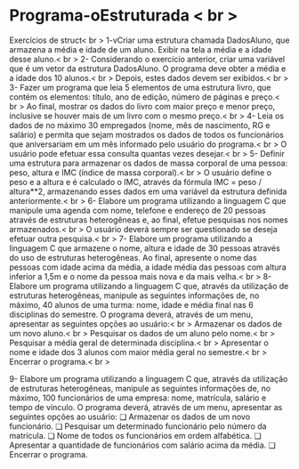 # Programa-oEstruturada < br >
Exercícios de struct< br >
1-vCriar uma estrutura chamada DadosAluno, que armazena a média e idade de um aluno. Exibir na tela a média e a idade desse aluno.< br >
2- Considerando o exercício anterior, criar uma variável que é um vetor da estrutura DadosAluno. O programa deve obter a média e a idade dos 10 alunos.< br >
Depois, estes dados devem ser exibidos.< br >
3- Fazer um programa que leia 5 elementos de uma estrutura livro, que contém os elementos: título, ano de edição, número de páginas e preço.< br >
Ao final, mostrar os dados do livro com maior preço e menor preço, inclusive se houver mais de um livro com o mesmo preço.< br >
4- Leia os dados de no máximo 30 empregados (nome, mês de nascimento, RG e salário) e permita que sejam mostrados os dados de todos os funcionários que aniversariam em um mês informado pelo usuário do programa.< br >
O usuário pode efetuar essa consulta quantas vezes desejar.< br >
5- Definir uma estrutura para armazenar os dados de massa corporal de uma pessoa: peso, altura e IMC (índice de massa corporal).< br >
O usuário define o peso e a altura e é calculado o IMC, através da fórmula IMC = peso / altura**2, armazenando esses dados em uma variável da estrutura definida anteriormente.< br >
6- Elabore um programa utilizando a linguagem C que manipule uma agenda com nome, telefone e endereço de 20 pessoas através de estruturas heterogêneas e, ao final, efetue pesquisas nos nomes armazenados.< br >
O usuário deverá sempre ser questionado se deseja efetuar outra pesquisa.< br >
7- Elabore um programa utilizando a linguagem C que armazene o nome, altura e idade de 30 pessoas através do uso de estruturas heterogêneas. Ao final, apresente o nome das pessoas com idade acima da média, a idade média das pessoas com altura inferior a 1,5m e o nome da pessoa mais nova e da mais velha.< br >
8- Elabore um programa utilizando a linguagem C que, através da utilização de estruturas heterogêneas, manipule as seguintes informações de, no máximo, 40 alunos de uma turma: nome, idade e média final nas 6 disciplinas do semestre. O programa deverá, através de um menu, apresentar as seguintes opções ao usuário:< br >
Armazenar os dados de um novo aluno.< br >
Pesquisar os dados de um aluno pelo nome.< br >
Pesquisar a média geral de determinada disciplina.< br >
Apresentar o nome e idade dos 3 alunos com maior média geral no semestre.< br >
Encerrar o programa.< br >

9- Elabore um programa utilizando a linguagem C que, através da utilização de estruturas heterogêneas, manipule as seguintes informações de, no máximo, 100 funcionários de uma empresa: nome, matrícula, salário e tempo de vínculo. O programa deverá, através de um menu, apresentar as seguintes opções ao usuário:
❑ Armazenar os dados de um novo funcionário.
❑ Pesquisar um determinado funcionário pelo número da matrícula.
❑ Nome de todos os funcionários em ordem alfabética.
❑ Apresentar a quantidade de funcionários com salário acima da média.
❑ Encerrar o programa.
